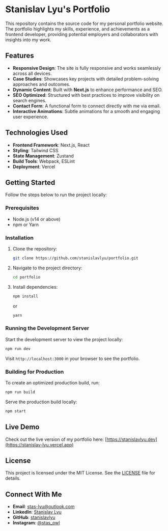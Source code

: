 
# Stanislav Lyu's Portfolio

This repository contains the source code for my personal portfolio website. The portfolio highlights my skills, experience, and achievements as a frontend developer, providing potential employers and collaborators with insights into my work.

## Features
- **Responsive Design**: The site is fully responsive and works seamlessly across all devices.
- **Case Studies**: Showcases key projects with detailed problem-solving approaches and outcomes.
- **Dynamic Content**: Built with **Next.js** to enhance performance and SEO.
- **SEO Optimized**: Structured with best practices to improve visibility on search engines.
- **Contact Form**: A functional form to connect directly with me via email.
- **Interactive Animations**: Subtle animations for a smooth and engaging user experience.

## Technologies Used
- **Frontend Framework**: Next.js, React
- **Styling**: Tailwind CSS
- **State Management**: Zustand
- **Build Tools**: Webpack, ESLint
- **Deployment**: Vercel

## Getting Started

Follow the steps below to run the project locally:

### Prerequisites
- Node.js (v14 or above)
- npm or Yarn

### Installation
1. Clone the repository:
   ```bash
   git clone https://github.com/stanislavlyu/portfolio.git
   ```

2. Navigate to the project directory:
   ```bash
   cd portfolio
   ```

3. Install dependencies:
   ```bash
   npm install
   ```
   or
   ```bash
   yarn
   ```

### Running the Development Server
Start the development server to view the project locally:
```bash
npm run dev
```
Visit `http://localhost:3000` in your browser to see the portfolio.

### Building for Production
To create an optimized production build, run:
```bash
npm run build
```
Serve the production build locally:
```bash
npm start
```

## Live Demo
Check out the live version of my portfolio here: [https://stanislavlyu.dev](https://stanislav-lyu.vercel.app)

## License
This project is licensed under the MIT License. See the [LICENSE](./LICENSE) file for details.

## Connect With Me
- **Email**: [stas-lyu@outlook.com](mailto:stas-lyu@outlook.com)
- **LinkedIn**: [Stanislav Lyu](https://linkedin.com/in/stanislavlyu)
- **GitHub**: [stanislavlyu](https://github.com/stanislavlyu)
- **Instagram**: [@stas_owl](https://instagram.com/stas_owl)

